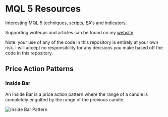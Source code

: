 # MQL 5 Resources

Interesting MQL 5 techniques, scripts, EA's and indicators.

Supporting writeups and articles can be found on my [website](https://scottedwards.tech/).

Note: your use of any of the code in this repository is entirely at your own risk. I will accept no responsibility for any decisions you make based off the code in this repository.

## Price Action Patterns

### Inside Bar

An Inside Bar is a price action pattern where the range of a candle is completely engulfed by the range of the previous candle.

![Inside Bar Pattern](ChartPatternImages/EURUSD_D1_Inside_Bar.png)
